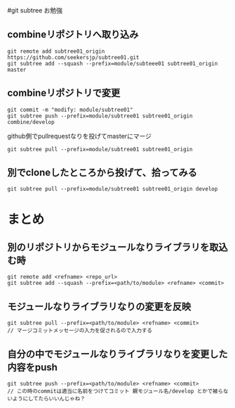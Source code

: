 #git subtree お勉強

## combineリポジトリへ取り込み
```
git remote add subtree01_origin https://github.com/seekersjp/subtree01.git
git subtree add --squash --prefix=module/subteee01 subtree01_origin master
```

## combineリポジトリで変更
```
git commit -m "modify: module/subtree01"
git subtree push --prefix=module/subtree01 subtree01_origin combine/develop
```

github側でpullrequestなりを投げてmasterにマージ
```
git subtree pull --prefix=module/subtree01 subtree01_origin
```

## 別でcloneしたところから投げて、拾ってみる
```
git subtree pull --prefix=module/subtree01 subtree01_origin develop
```

# まとめ

## 別のリポジトリからモジュールなりライブラリを取込む時
```
git remote add <refname> <repo_url>
git subtree add --squash --prefix=<path/to/module> <refname> <commit>
```

## モジュールなりライブラリなりの変更を反映
```
git subtree pull --prefix=<path/to/module> <refname> <commit>
// マージコミットメッセージの入力を促されるので入力する
```
## 自分の中でモジュールなりライブラリなりを変更した内容をpush
```
git subtree push --prefix=<path/to/module> <refname> <commit>
// この時のcommitは適当に名前をつけてコミット 親モジュール名/develop とかで被らないようにしてたらいいんじゃね？
```
